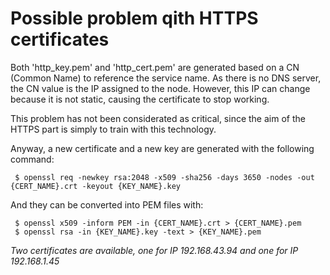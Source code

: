 # Possible problem qith HTTPS certificates

Both 'http_key.pem' and 'http_cert.pem' are generated based on a CN (Common Name) to reference the service name. 
As there is no DNS server, the CN value is the IP assigned to the node. However, this IP can change because
it is not static, causing the certificate to stop working.

This problem has not been considerated as critical, since the aim of the HTTPS part is simply to train with this technology.

Anyway, a new certificate and a new key are generated with the following command:
```
 $ openssl req -newkey rsa:2048 -x509 -sha256 -days 3650 -nodes -out {CERT_NAME}.crt -keyout {KEY_NAME}.key
```
 
And they can be converted into PEM files with:
```
 $ openssl x509 -inform PEM -in {CERT_NAME}.crt > {CERT_NAME}.pem
 $ openssl rsa -in {KEY_NAME}.key -text > {KEY_NAME}.pem
```

*Two certificates are available, one for IP 192.168.43.94 and one for IP 192.168.1.45*

